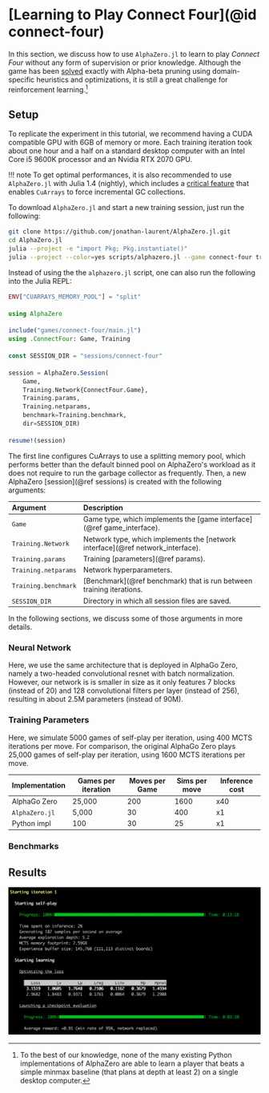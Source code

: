 # [Learning to Play Connect Four](@id connect-four)

In this section, we discuss how to use `AlphaZero.jl` to learn to play
_Connect Four_ without any form of supervision or prior knowledge.
Although the game has been [solved](https://connect4.gamesolver.org/) exactly
with Alpha-beta pruning using domain-specific heuristics and optimizations, it
is still a great challenge for reinforcement learning.[^1]

[^1]:
    To the best of our knowledge, none of the many existing Python
    implementations of AlphaZero are able to learn a player that beats a simple
    minmax baseline (that plans at depth at least 2) on a single desktop computer.

## Setup

To replicate the experiment in this tutorial, we recommend having a CUDA
compatible GPU with 6GB of memory or more. Each training iteration took about
one hour and a half on a standard desktop computer with an Intel Core i5 9600K
processor and an Nvidia RTX 2070 GPU.

!!! note
    To get optimal performances, it is also recommended to use
    `AlphaZero.jl` with Julia 1.4 (nightly), which includes a
    [critical feature](https://github.com/JuliaLang/julia/pull/33448)
    that enables `CuArrays` to force incremental GC collections.

To download `AlphaZero.jl` and start a new training session,
just run the following:

```sh
git clone https://github.com/jonathan-laurent/AlphaZero.jl.git
cd AlphaZero.jl
julia --project -e "import Pkg; Pkg.instantiate()"
julia --project --color=yes scripts/alphazero.jl --game connect-four train
```

Instead of using the the `alphazero.jl` script, one can also run the following
into the Julia REPL:

```julia
ENV["CUARRAYS_MEMORY_POOL"] = "split"

using AlphaZero

include("games/connect-four/main.jl")
using .ConnectFour: Game, Training

const SESSION_DIR = "sessions/connect-four"

session = AlphaZero.Session(
    Game,
    Training.Network{ConnectFour.Game},
    Training.params,
    Training.netparams,
    benchmark=Training.benchmark,
    dir=SESSION_DIR)

resume!(session)
```

The first line configures CuArrays to use a splitting memory pool, which
performs better than the default binned pool on AlphaZero's workload as it
does not require to run the garbage collector as frequently. Then, a new
AlphaZero [session](@ref sessions) is created with the following arguments:

| Argument             | Description                                                                     |
|:---------------------|:--------------------------------------------------------------------------------|
| `Game`               | Game type, which implements the [game interface](@ref game_interface).          |
| `Training.Network`   | Network type, which implements the [network interface](@ref network_interface). |
| `Training.params`    | Training [parameters](@ref params).                                             |
| `Training.netparams` | Network hyperparameters.                                                        |
| `Training.benchmark` | [Benchmark](@ref benchmark) that is run between training iterations.            |
| `SESSION_DIR`        | Directory in which all session files are saved.                                 |

In the following sections, we discuss some of those arguments in more details.

### Neural Network

Here, we use the same architecture
that is deployed in AlphaGo Zero, namely a two-headed convolutional resnet
with batch normalization. However, our network is
is smaller in size as it only features 7 blocks (instead of 20)
and 128 convolutional filters per layer (instead of 256), resulting in about
2.5M parameters (instead of 90M).

### Training Parameters

Here, we simulate 5000 games of
  self-play per iteration, using 400 MCTS iterations per move. For comparison,
  the original AlphaGo Zero plays 25,000 games of self-play per iteration,
  using 1600 MCTS iterations per move.

| Implementation | Games per iteration | Moves per Game | Sims per move | Inference cost |
|----------------|---------------------|----------------|---------------|----------------|
| AlphaGo Zero   |              25,000 |            200 |          1600 |            x40 |
| `AlphaZero.jl` |               5,000 |             30 |           400 |             x1 |
| Python impl    |                 100 |             30 |            25 |             x1 |

### Benchmarks

## Results

![Session CLI](../assets/img/session-ui-short.png)
